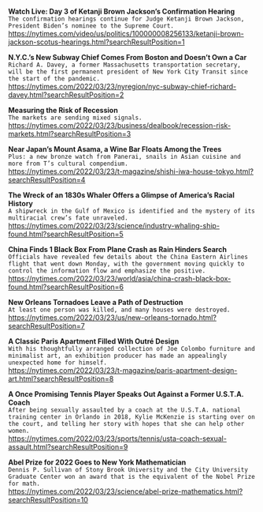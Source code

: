**Watch Live: Day 3 of Ketanji Brown Jackson’s Confirmation Hearing**\
`The confirmation hearings continue for Judge Ketanji Brown Jackson, President Biden’s nominee to the Supreme Court.`\
https://nytimes.com/video/us/politics/100000008256133/ketanji-brown-jackson-scotus-hearings.html?searchResultPosition=1

**N.Y.C.’s New Subway Chief Comes From Boston and Doesn’t Own a Car**\
`Richard A. Davey, a former Massachusetts transportation secretary, will be the first permanent president of New York City Transit since the start of the pandemic.`\
https://nytimes.com/2022/03/23/nyregion/nyc-subway-chief-richard-davey.html?searchResultPosition=2

**Measuring the Risk of Recession**\
`The markets are sending mixed signals.`\
https://nytimes.com/2022/03/23/business/dealbook/recession-risk-markets.html?searchResultPosition=3

**Near Japan’s Mount Asama, a Wine Bar Floats Among the Trees**\
`Plus: a new bronze watch from Panerai, snails in Asian cuisine and more from T’s cultural compendium.`\
https://nytimes.com/2022/03/23/t-magazine/shishi-iwa-house-tokyo.html?searchResultPosition=4

**The Wreck of an 1830s Whaler Offers a Glimpse of America’s Racial History**\
`A shipwreck in the Gulf of Mexico is identified and the mystery of its multiracial crew’s fate unraveled.`\
https://nytimes.com/2022/03/23/science/industry-whaling-ship-found.html?searchResultPosition=5

**China Finds 1 Black Box From Plane Crash as Rain Hinders Search**\
`Officials have revealed few details about the China Eastern Airlines flight that went down Monday, with the government moving quickly to control the information flow and emphasize the positive.`\
https://nytimes.com/2022/03/23/world/asia/china-crash-black-box-found.html?searchResultPosition=6

**New Orleans Tornadoes Leave a Path of Destruction**\
`At least one person was killed, and many houses were destroyed.`\
https://nytimes.com/2022/03/23/us/new-orleans-tornado.html?searchResultPosition=7

**A Classic Paris Apartment Filled With Outré Design**\
`With his thoughtfully arranged collection of Joe Colombo furniture and minimalist art, an exhibition producer has made an appealingly unexpected home for himself.`\
https://nytimes.com/2022/03/23/t-magazine/paris-apartment-design-art.html?searchResultPosition=8

**A Once Promising Tennis Player Speaks Out Against a Former U.S.T.A. Coach**\
`After being sexually assaulted by a coach at the U.S.T.A. national training center in Orlando in 2018, Kylie McKenzie is starting over on the court, and telling her story with hopes that she can help other women.`\
https://nytimes.com/2022/03/23/sports/tennis/usta-coach-sexual-assault.html?searchResultPosition=9

**Abel Prize for 2022 Goes to New York Mathematician**\
`Dennis P. Sullivan of Stony Brook University and the City University Graduate Center won an award that is the equivalent of the Nobel Prize for math.`\
https://nytimes.com/2022/03/23/science/abel-prize-mathematics.html?searchResultPosition=10

